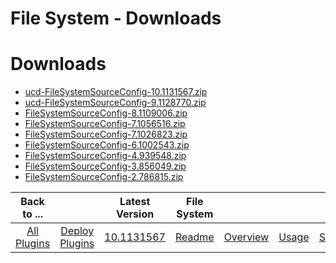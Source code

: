 
File System - Downloads
=======================

# Downloads

- [ucd-FileSystemSourceConfig-10.1131567.zip]()
- [ucd-FileSystemSourceConfig-9.1128770.zip](https://raw.githubusercontent.com/UrbanCode/IBM-UCD-PLUGINS/main/files/FileSystemSourceConfig/ucd-FileSystemSourceConfig-9.1128770.zip)
- [FileSystemSourceConfig-8.1109006.zip](https://raw.githubusercontent.com/UrbanCode/IBM-UCD-PLUGINS/main/files/FileSystemSourceConfig/FileSystemSourceConfig-8.1109006.zip)
- [FileSystemSourceConfig-7.1056516.zip](https://raw.githubusercontent.com/UrbanCode/IBM-UCD-PLUGINS/main/files/FileSystemSourceConfig/FileSystemSourceConfig-7.1056516.zip)
- [FileSystemSourceConfig-7.1026823.zip](https://raw.githubusercontent.com/UrbanCode/IBM-UCD-PLUGINS/main/files/FileSystemSourceConfig/FileSystemSourceConfig-7.1026823.zip)
- [FileSystemSourceConfig-6.1002543.zip](https://raw.githubusercontent.com/UrbanCode/IBM-UCD-PLUGINS/main/files/FileSystemSourceConfig/FileSystemSourceConfig-6.1002543.zip)
- [FileSystemSourceConfig-4.939548.zip](https://raw.githubusercontent.com/UrbanCode/IBM-UCD-PLUGINS/main/files/FileSystemSourceConfig/FileSystemSourceConfig-4.939548.zip)
- [FileSystemSourceConfig-3.856049.zip](https://raw.githubusercontent.com/UrbanCode/IBM-UCD-PLUGINS/main/files/FileSystemSourceConfig/FileSystemSourceConfig-3.856049.zip)
- [FileSystemSourceConfig-2.786815.zip](https://raw.githubusercontent.com/UrbanCode/IBM-UCD-PLUGINS/main/files/FileSystemSourceConfig/FileSystemSourceConfig-2.786815.zip)

|Back to ...||Latest Version|File System ||||
| :---: | :---: | :---: | :---: | :---: | :---: | :---: |
|[All Plugins](../../index.md)|[Deploy Plugins](../README.md)|[10.1131567]()|[Readme](README.md)|[Overview](overview.md)|[Usage](usage.md)|[Steps](steps.md)|
